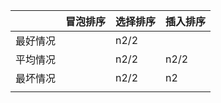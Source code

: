 |          | 冒泡排序 | 选择排序 | 插入排序 |
| -------- | -------- | -------- | -------- |
| 最好情况 |          | n2/2     |          |
| 平均情况 |          | n2/2     | n2/2     |
| 最坏情况 |          | n2/2     | n2       |
|          |          |          |          |

